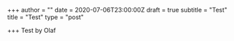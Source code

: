 +++
author = ""
date = 2020-07-06T23:00:00Z
draft = true
subtitle = "Test"
title = "Test"
type = "post"

+++
Test by Olaf